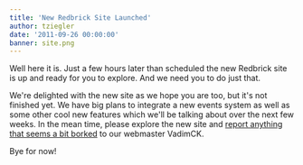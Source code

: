 ```yaml
---
title: 'New Redbrick Site Launched'
author: tziegler
date: '2011-09-26 00:00:00'
banner: site.png
---
```

Well here it is. Just a few hours later than scheduled the new Redbrick site is up and ready for you to explore. And we need you to do just that.

<!-- more -->
We're delighted with the new site as we hope you are too, but it's not finished yet. We have big plans to integrate a new events system as well as some other cool new features which we'll be talking about over the next few weeks. In the mean time, please explore the new site and [report anything that seems a bit borked](/about/contact/vadimck) to our webmaster VadimCK.

Bye for now!
